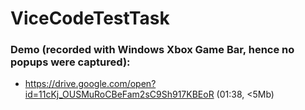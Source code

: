 # ViceCodeTestTask

### Demo (recorded with Windows Xbox Game Bar, hence no popups were captured):
* https://drive.google.com/open?id=11cKj_OUSMuRoCBeFam2sC9Sh917KBEoR (01:38, <5Mb)
